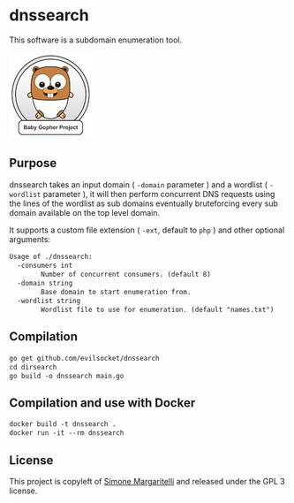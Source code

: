 # dnssearch

This software is a subdomain enumeration tool.

[![baby-gopher](https://raw.githubusercontent.com/drnic/babygopher-site/gh-pages/images/babygopher-badge.png)](http://www.babygopher.org) 

## Purpose

dnssearch takes an input domain ( `-domain` parameter ) and a wordlist ( `-wordlist` parameter ), it will then perform concurrent DNS requests
using the lines of the wordlist as sub domains eventually bruteforcing every sub domain available on the top level domain.

It supports a custom file extension ( `-ext`, default to `php` ) and other optional arguments:

    Usage of ./dnssearch:
      -consumers int
            Number of concurrent consumers. (default 8)
      -domain string
            Base domain to start enumeration from.
      -wordlist string
            Wordlist file to use for enumeration. (default "names.txt")

## Compilation

    go get github.com/evilsocket/dnssearch
    cd dirsearch
    go build -o dnssearch main.go

## Compilation and use with Docker

    docker build -t dnssearch .
    docker run -it --rm dnssearch

## License

This project is copyleft of [Simone Margaritelli](http://www.evilsocket.net/) and released under the GPL 3 license.

